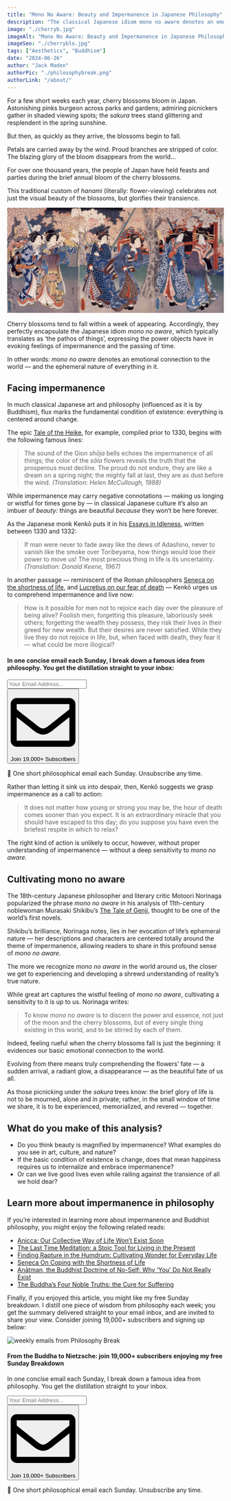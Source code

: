 ```yaml
---
title: "Mono No Aware: Beauty and Impermanence in Japanese Philosophy"
description: "The classical Japanese idiom mono no aware denotes an emotional connection to the world — and the ephemeral nature of everything in it."
image: "./cherryb.jpg"
imageAlt: "Mono No Aware: Beauty and Impermanence in Japanese Philosophy"
imageSeo: "./cherryblo.jpg"
tags: ["Aesthetics", "Buddhism"]
date: "2024-06-26"
author: "Jack Maden"
authorPic: "./philosophybreak.png"
authorLink: "/about/"
---
```


<span class="big-letter">F</span>or a few short weeks each year, cherry blossoms bloom in Japan. Astonishing pinks burgeon across parks and gardens; admiring picnickers gather in shaded viewing spots; the _sakura_ trees stand glittering and resplendent in the spring sunshine.

But then, as quickly as they arrive, the blossoms begin to fall.

Petals are carried away by the wind. Proud branches are stripped of color. The blazing glory of the bloom disappears from the world…

For over one thousand years, the people of Japan have held feasts and parties during the brief annual bloom of the cherry blossoms. 

This traditional custom of _hanami_ (literally: flower-viewing) celebrates not just the visual beauty of the blossoms, but glorifies their transience.

![Cherry Blossom in Full Bloom at Senso-ji Temple, by Utagawa Toyokuni Ⅲ (1786 - 1865)](./cherryblo.jpg "Cherry Blossom in Full Bloom at Senso-ji Temple, by Utagawa Toyokuni Ⅲ (1786 - 1865)")

Cherry blossoms tend to fall within a week of appearing. Accordingly, they perfectly encapsulate the Japanese idiom _mono no aware_, which typically translates as ‘the pathos of things’, expressing the power objects have in evoking feelings of impermanence and the passing of time.

In other words: _mono no aware_ denotes an emotional connection to the world — and the ephemeral nature of everything in it.

## Facing impermanence

<span class="big-letter">I</span>n much classical Japanese art and philosophy (influenced as it is by Buddhism), flux marks the fundamental condition of existence: everything is centered around change. 

The epic <a target="_blank" rel="noopener noreferrer sponsored" href="https://www.amazon.com/Tale-Heike-Penguin-Classics/dp/0143107267?&linkCode=ll1&tag=philosophybre-20&linkId=3507a85f2d90e5efd187fc9fd14b0c23&language=en_US&ref_=as_li_ss_tl">Tale of the Heike</a>, for example, compiled prior to 1330, begins with the following famous lines:

>The sound of the Gion _shōja_ bells echoes the impermanence of all things; the color of the _sōla_ flowers reveals the truth that the prosperous must decline. The proud do not endure, they are like a dream on a spring night; the mighty fall at last, they are as dust before the wind. _(Translation: Helen McCullough, 1988)_

While impermanence may carry negative connotations — making us longing or wistful for times gone by — in classical Japanese culture it’s also an imbuer of _beauty:_ things are beautiful _because_ they won’t be here forever.

As the Japanese monk Kenkō puts it in his <a target="_blank" rel="noopener noreferrer sponsored" href="https://www.amazon.com/Essays-Idleness-Hojoki-Penguin-Classics/dp/0141192100?&linkCode=ll1&tag=philosophybre-20&linkId=873d740bf87967724a178bd77f047775&language=en_US&ref_=as_li_ss_tl">Essays in Idleness</a>, written between 1330 and 1332:

>If man were never to fade away like the dews of Adashino, never to vanish like the smoke over Toribeyama, how things would lose their power to move us! The most precious thing in life is its uncertainty. _(Translation: Donald Keene, 1967)_

In another passage — reminiscent of the Roman philosophers [Seneca on the shortness of life](/articles/seneca-on-coping-with-the-shortness-of-life/), and [Lucretius on our fear of death](/articles/why-death-is-nothing-to-fear-lucretius-epicureanism/) — Kenkō urges us to comprehend impermanence and live now:

>How is it possible for men not to rejoice each day over the pleasure of being alive? Foolish men, forgetting this pleasure, laboriously seek others; forgetting the wealth they possess, they risk their lives in their greed for new wealth. But their desires are never satisfied. While they live they do not rejoice in life, but, when faced with death, they fear it — what could be more illogical?

<!--small subscribe-->
<div class="course-promo darkradial-background subscribe text-center">
    <h4>In one concise email each Sunday, I break down a famous idea from philosophy. You get the distillation straight to your inbox:</h4>
    <div class="small-pad-top">
        <form action="https://app.convertkit.com/forms/5812400/subscriptions" method="post" data-sv-form="5812400" data-uid="be0e52d3c0" data-format="inline" data-version="6" data-options="{&quot;settings&quot;:{&quot;after_subscribe&quot;:{&quot;action&quot;:&quot;message&quot;,&quot;success_message&quot;:&quot;Thank you, philosopher! Your welcome email will land in your inbox shortly.&quot;,&quot;redirect_url&quot;:&quot;https://philosophybreak.com/thank-you/&quot;},&quot;analytics&quot;:{&quot;google&quot;:null,&quot;fathom&quot;:null,&quot;facebook&quot;:null,&quot;segment&quot;:null,&quot;pinterest&quot;:null,&quot;sparkloop&quot;:null,&quot;googletagmanager&quot;:null},&quot;modal&quot;:{&quot;trigger&quot;:&quot;timer&quot;,&quot;scroll_percentage&quot;:null,&quot;timer&quot;:5,&quot;devices&quot;:&quot;all&quot;,&quot;show_once_every&quot;:15},&quot;powered_by&quot;:{&quot;show&quot;:false,&quot;url&quot;:&quot;https://convertkit.com/features/forms?utm_campaign=poweredby&amp;utm_content=form&amp;utm_medium=referral&amp;utm_source=dynamic&quot;},&quot;recaptcha&quot;:{&quot;enabled&quot;:false},&quot;return_visitor&quot;:{&quot;action&quot;:&quot;show&quot;,&quot;custom_content&quot;:&quot;&quot;},&quot;slide_in&quot;:{&quot;display_in&quot;:&quot;bottom_right&quot;,&quot;trigger&quot;:&quot;timer&quot;,&quot;scroll_percentage&quot;:null,&quot;timer&quot;:5,&quot;devices&quot;:&quot;all&quot;,&quot;show_once_every&quot;:15},&quot;sticky_bar&quot;:{&quot;display_in&quot;:&quot;top&quot;,&quot;trigger&quot;:&quot;timer&quot;,&quot;scroll_percentage&quot;:null,&quot;timer&quot;:5,&quot;devices&quot;:&quot;all&quot;,&quot;show_once_every&quot;:15}},&quot;version&quot;:&quot;6&quot;}" min-width="400 500 600 700 800">
        <div data-style="clean"><ul data-element="errors" data-group="alert"></ul><div data-element="fields" data-stacked="false">
            <div>
                <input name="email_address" aria-label="Your Email Address..." placeholder="Your Email Address..." required type="email" />
            </div>
            <button class="button primary" type="submit" data-element="submit"><div><div></div><div></div><div></div></div><span><svg xmlns="http://www.w3.org/2000/svg" viewBox="0 0 512 512"><path d="M464 64H48C21.49 64 0 85.49 0 112v288c0 26.51 21.49 48 48 48h416c26.51 0 48-21.49 48-48V112c0-26.51-21.49-48-48-48zm0 48v40.805c-22.422 18.259-58.168 46.651-134.587 106.49-16.841 13.247-50.201 45.072-73.413 44.701-23.208.375-56.579-31.459-73.413-44.701C106.18 199.465 70.425 171.067 48 152.805V112h416zM48 400V214.398c22.914 18.251 55.409 43.862 104.938 82.646 21.857 17.205 60.134 55.186 103.062 54.955 42.717.231 80.509-37.199 103.053-54.947 49.528-38.783 82.032-64.401 104.947-82.653V400H48z"/></svg>Join 19,000+ Subscribers</span></button>
            </div>
            </div>
        </form>
        <p class="tiny-mar-top no-mar-bottom review-font">💭 One short philosophical email each Sunday. Unsubscribe any time.</p>
    </div>
</div>

Rather than letting it sink us into despair, then, Kenkō suggests we grasp impermanence as a call to action:

>It does not matter how young or strong you may be, the hour of death comes sooner than you expect. It is an extraordinary miracle that you should have escaped to this day; do you suppose you have even the briefest respite in which to relax?

The right kind of action is unlikely to occur, however, without proper understanding of impermanence — without a deep sensitivity to _mono no aware._

## Cultivating mono no aware

<span class="big-letter">T</span>he 18th-century Japanese philosopher and literary critic Motoori Norinaga popularized the phrase _mono no aware_ in his analysis of 11th-century noblewoman Murasaki Shikibu’s <a target="_blank" rel="noopener noreferrer sponsored" href="https://www.amazon.com/Tale-Genji-Penguin-Classics-Deluxe/dp/014243714X?&linkCode=ll1&tag=philosophybre-20&linkId=b8f042505194fcd594d21d6bb987289c&language=en_US&ref_=as_li_ss_tl">The Tale of Genji</a>, thought to be one of the world’s first novels.

Shikibu’s brilliance, Norinaga notes, lies in her evocation of life’s ephemeral nature — her descriptions and characters are centered totally around the theme of impermanence, allowing readers to share in this profound sense of _mono no aware_. 

The more we recognize _mono no aware_ in the world around us, the closer we get to experiencing and developing a shrewd understanding of reality’s true nature.

While great art captures the wistful feeling of _mono no aware_, cultivating a sensitivity to it is up to us. Norinaga writes: 

>To know _mono no aware_ is to discern the power and essence, not just of the moon and the cherry blossoms, but of every single thing existing in this world, and to be stirred by each of them.

Indeed, feeling rueful when the cherry blossoms fall is just the beginning: it evidences our basic emotional connection to the world.

Evolving from there means truly comprehending the flowers’ fate — a sudden arrival, a radiant glow, a disappearance — as the beautiful fate of us all.

As those picnicking under the _sakura_ trees know: the brief glory of life is not to be mourned, alone and in private; rather, in the small window of time we share, it is to be experienced, memorialized, and revered — together.

## What do you make of this analysis?

- Do you think beauty is magnified by impermanence? What examples do you see in art, culture, and nature?
- If the basic condition of existence is change, does that mean happiness requires us to internalize and embrace impermanence?
- Or can we live good lives even while railing against the transience of all we hold dear?

## Learn more about impermanence in philosophy

<span class="big-letter">I</span>f you’re interested in learning more about impermanence and Buddhist philosophy, you might enjoy the following related reads:

- [Anicca: Our Collective Way of Life Won’t Exist Soon](/articles/anicca-our-collective-way-of-life-wont-exist-soon/)
- [The Last Time Meditation: a Stoic Tool for Living in the Present](/articles/the-last-time-meditation-a-stoic-tool-for-living-in-the-present/)
- [Finding Rapture in the Humdrum: Cultivating Wonder for Everyday Life](/articles/finding-rapture-in-the-humdrum-cultivating-wonder-for-everyday-life/)
- [Seneca On Coping with the Shortness of Life](/articles/seneca-on-coping-with-the-shortness-of-life/)
- [Anātman, the Buddhist Doctrine of No-Self: Why ‘You’ Do Not Really Exist](/articles/anatman-buddhist-doctrine-of-no-self-why-you-do-not-really-exist/)
- [The Buddha’s Four Noble Truths: the Cure for Suffering](/articles/the-buddha-four-noble-truths-the-cure-for-suffering/)

Finally, if you enjoyed this article, you might like my free Sunday breakdown. I distill one piece of wisdom from philosophy each week; you get the summary delivered straight to your email inbox, and are invited to share your view. Consider joining 19,000+ subscribers and signing up below:

<!--big subscribe-->
<div class="course-promo darkradial-background subscribe text-center">
    <img src="/static/6313d50bc32799a6c869239128784c7b/e7f7a/weekly-break.webp" alt="weekly emails from Philosophy Break">
    <h4>From the Buddha to Nietzsche: join 19,000+ subscribers enjoying my free Sunday Breakdown</h4>
    <p class="small-grey-font no-mar-bottom">In one concise email each Sunday, I break down a famous idea from philosophy. You get the distillation straight to your inbox.</p>
    <div class="small-pad-top">
        <form action="https://app.convertkit.com/forms/5812400/subscriptions" method="post" data-sv-form="5812400" data-uid="be0e52d3c0" data-format="inline" data-version="6" data-options="{&quot;settings&quot;:{&quot;after_subscribe&quot;:{&quot;action&quot;:&quot;message&quot;,&quot;success_message&quot;:&quot;Thank you, philosopher! Your welcome email will land in your inbox shortly.&quot;,&quot;redirect_url&quot;:&quot;https://philosophybreak.com/thank-you/&quot;},&quot;analytics&quot;:{&quot;google&quot;:null,&quot;fathom&quot;:null,&quot;facebook&quot;:null,&quot;segment&quot;:null,&quot;pinterest&quot;:null,&quot;sparkloop&quot;:null,&quot;googletagmanager&quot;:null},&quot;modal&quot;:{&quot;trigger&quot;:&quot;timer&quot;,&quot;scroll_percentage&quot;:null,&quot;timer&quot;:5,&quot;devices&quot;:&quot;all&quot;,&quot;show_once_every&quot;:15},&quot;powered_by&quot;:{&quot;show&quot;:false,&quot;url&quot;:&quot;https://convertkit.com/features/forms?utm_campaign=poweredby&amp;utm_content=form&amp;utm_medium=referral&amp;utm_source=dynamic&quot;},&quot;recaptcha&quot;:{&quot;enabled&quot;:false},&quot;return_visitor&quot;:{&quot;action&quot;:&quot;show&quot;,&quot;custom_content&quot;:&quot;&quot;},&quot;slide_in&quot;:{&quot;display_in&quot;:&quot;bottom_right&quot;,&quot;trigger&quot;:&quot;timer&quot;,&quot;scroll_percentage&quot;:null,&quot;timer&quot;:5,&quot;devices&quot;:&quot;all&quot;,&quot;show_once_every&quot;:15},&quot;sticky_bar&quot;:{&quot;display_in&quot;:&quot;top&quot;,&quot;trigger&quot;:&quot;timer&quot;,&quot;scroll_percentage&quot;:null,&quot;timer&quot;:5,&quot;devices&quot;:&quot;all&quot;,&quot;show_once_every&quot;:15}},&quot;version&quot;:&quot;6&quot;}" min-width="400 500 600 700 800">
        <div data-style="clean"><ul data-element="errors" data-group="alert"></ul><div data-element="fields" data-stacked="false">
            <div>
                <input name="email_address" aria-label="Your Email Address..." placeholder="Your Email Address..." required type="email" />
            </div>
            <button class="button primary" type="submit" data-element="submit"><div><div></div><div></div><div></div></div><span><svg xmlns="http://www.w3.org/2000/svg" viewBox="0 0 512 512"><path d="M464 64H48C21.49 64 0 85.49 0 112v288c0 26.51 21.49 48 48 48h416c26.51 0 48-21.49 48-48V112c0-26.51-21.49-48-48-48zm0 48v40.805c-22.422 18.259-58.168 46.651-134.587 106.49-16.841 13.247-50.201 45.072-73.413 44.701-23.208.375-56.579-31.459-73.413-44.701C106.18 199.465 70.425 171.067 48 152.805V112h416zM48 400V214.398c22.914 18.251 55.409 43.862 104.938 82.646 21.857 17.205 60.134 55.186 103.062 54.955 42.717.231 80.509-37.199 103.053-54.947 49.528-38.783 82.032-64.401 104.947-82.653V400H48z"/></svg>Join 19,000+ Subscribers</span></button>
            </div>
            </div>
        </form>
        <p class="tiny-mar-top no-mar-bottom review-font">💭 One short philosophical email each Sunday. Unsubscribe any time.</p>
    </div>
</div>
</div>